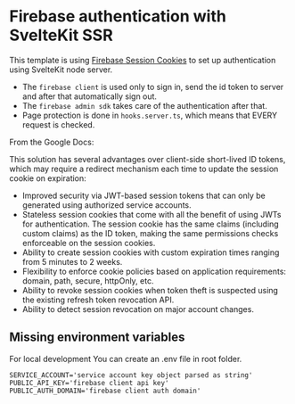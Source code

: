 # Firebase authentication with SvelteKit SSR

This template is using [Firebase Session Cookies](https://firebase.google.com/docs/auth/admin/manage-cookies) to set up authentication using SvelteKit node server.

- The `firebase client` is used only to sign in, send the id token to server and after that automatically sign out.
- The `firebase admin sdk` takes care of the authentication after that.
- Page protection is done in `hooks.server.ts`, which means that EVERY request is checked.

From the Google Docs:

This solution has several advantages over client-side short-lived ID tokens, which may require a redirect mechanism each time to update the session cookie on expiration:

- Improved security via JWT-based session tokens that can only be generated using authorized service accounts.
- Stateless session cookies that come with all the benefit of using JWTs for authentication. The session cookie has the same claims (including custom claims) as the ID token, making the same permissions checks enforceable on the session cookies.
- Ability to create session cookies with custom expiration times ranging from 5 minutes to 2 weeks.
- Flexibility to enforce cookie policies based on application requirements: domain, path, secure, httpOnly, etc.
- Ability to revoke session cookies when token theft is suspected using the existing refresh token revocation API.
- Ability to detect session revocation on major account changes.

## Missing environment variables

For local development You can create an .env file in root folder.

```
SERVICE_ACCOUNT='service account key object parsed as string'
PUBLIC_API_KEY='firebase client api key'
PUBLIC_AUTH_DOMAIN='firebase client auth domain'
```


